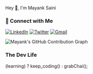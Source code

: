 Hey 👋, I'm Mayank Saini

### 🤝 Connect with Me

[![LinkedIn](https://img.shields.io/badge/LinkedIn-0077B5?style=for-the-badge&logo=linkedin&logoColor=white)](linkedin.com/in/mayank-saini-04675b333/)
[![Twitter](https://img.shields.io/badge/Twitter-1DA1F2?style=for-the-badge&logo=twitter&logoColor=white)](https://twitter.com/@_MayankSaini)
[![Gmail](https://img.shields.io/badge/Gmail-D14836?style=for-the-badge&logo=gmail&logoColor=white)](mailto:mayanksaini0416@gmail.com)




![Mayank's GitHub Contribution Graph](https://github-readme-activity-graph.vercel.app/graph?username=mayanksaini18&theme=react-dark&hide_title=true)

### The Dev Life 
(learning) ? keep_coding() : grabChai();


